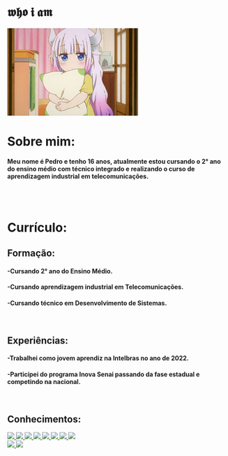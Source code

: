 #  𝖜𝖍𝖔 𝖎 𝖆𝖒

<img src="Imagens/lolizin(3).png"> 
<br>

# Sobre mim:

#### Meu nome é Pedro e tenho 16 anos, atualmente estou cursando o 2° ano do ensino médio com técnico integrado e realizando o curso de aprendizagem industrial em telecomunicações. 

<br>
<br>

# Currículo:

## Formação:
#### -Cursando 2° ano do Ensino Médio.
#### -Cursando aprendizagem industrial em Telecomunicações.
#### -Cursando técnico em Desenvolvimento de Sistemas.
<br>

## Experiências:
#### -Trabalhei como jovem aprendiz na Intelbras no ano de 2022.
#### -Participei do programa Inova Senai passando da fase estadual e competindo na nacional.
<br>

## Conhecimentos:
<a href="https://www.adobe.com/products/premiere.html" target="_blank">
            <img src="https://cdn.jsdelivr.net/gh/devicons/devicon/icons/premierepro/premierepro-original.svg" style="width: 40px"/>
          </a>
          <a href="https://www.adobe.com/products/premiere.html" target="_blank">
            <img src="https://cdn.jsdelivr.net/gh/devicons/devicon/icons/photoshop/photoshop-plain.svg" style="width: 40px"/>
          </a>
                    <a href="https://www.adobe.com/products/premiere.html" target="_blank">
            <img src="https://cdn.jsdelivr.net/gh/devicons/devicon/icons/html5/html5-plain.svg" style="width: 40px"/>
          </a>
          <a href="https://www.adobe.com/products/premiere.html" target="_blank">
            <img src="https://cdn.jsdelivr.net/gh/devicons/devicon/icons/css3/css3-plain.svg" style="width: 40px"/>
          </a>
          <a href="https://www.adobe.com/products/premiere.html" target="_blank">
            <img src="https://cdn.jsdelivr.net/gh/devicons/devicon/icons/java/java-original.svg" style="width: 40px"/>
          </a>
          <a href="https://www.adobe.com/products/premiere.html" target="_blank">
            <img src="https://cdn.jsdelivr.net/gh/devicons/devicon/icons/javascript/javascript-plain.svg" style="width: 40px"/>
          </a>
          <a href="https://www.adobe.com/products/premiere.html" target="_blank">
            <img src="https://cdn.jsdelivr.net/gh/devicons/devicon/icons/arduino/arduino-original.svg" style="width: 40px"/>
          </a>
                    <a href="https://www.adobe.com/products/premiere.html" target="_blank">
            <img src="https://cdn.jsdelivr.net/gh/devicons/devicon/icons/raspberrypi/raspberrypi-original.svg" style="width: 40px"/>
          </a>
          
          
  <br>
<div>
<a href="https://github.com/nonameeee6666">
<img height="160em" src="https://github-readme-stats.vercel.app/api/top-langs/?username=nonameeee6666&layout=compact&langs_count=7&theme=dracula"/>
<img height="160em" src="https://github-readme-stats.vercel.app/api?username=nonameeee6666&show_icons=true&theme=dracula&include_all_commits=true&count_private=true"/>
</div>
